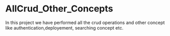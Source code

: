 # AllCrud_Other_Concepts

In this project we have performed all the crud operations and other concept like authentication,deployement, searching concept etc.
